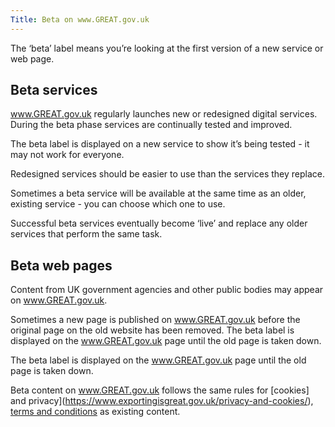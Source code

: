 ```yaml
---
Title: Beta on www.GREAT.gov.uk
---
```

The ‘beta’ label means you’re looking at the first version of a new service or web page.

## Beta services

www.GREAT.gov.uk regularly launches new or redesigned digital services. During the beta phase services are continually tested and improved.

The beta label is displayed on a new service to show it’s being tested - it may not work for everyone.

Redesigned services should be easier to use than the services they replace.

Sometimes a beta service will be available at the same time as an older, existing service - you can choose which one to use.

Successful beta services eventually become ‘live’ and replace any older services that perform the same task.

## Beta web pages

Content  from UK government agencies and other public bodies may appear on www.GREAT.gov.uk.


Sometimes a new page is published on www.GREAT.gov.uk before the original page on the old website has been removed. The beta label is displayed on the www.GREAT.gov.uk page until the old page is taken down.


The beta label is displayed on the www.GREAT.gov.uk page until the old page is taken down.

Beta content on www.GREAT.gov.uk follows the same rules for [cookies] and privacy](https://www.exportingisgreat.gov.uk/privacy-and-cookies/), [terms and conditions](https://www.exportingisgreat.gov.uk/terms-and-conditions/) as existing content.

